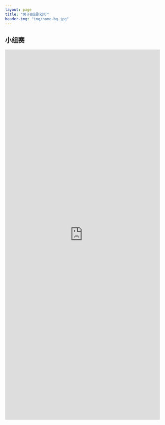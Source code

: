 ```yaml
---
layout: page
title: "男子B级别双打"
header-img: "img/home-bg.jpg"
---
```


## 小组赛
<iframe src="https://challonge.com/2024bd/module" width="100%" height="1200" frameborder="0" scrolling="auto" allowtransparency="true"></iframe>
